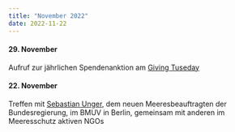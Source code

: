 ```yaml
---
title: "November 2022"
date: 2022-11-22
---
```


#### **29\. November**

Aufruf zur jährlichen Spendenanktion am [Giving Tuseday](https://www.deepwave.org/giving-tuesday-2022/)

#### **22\. November**

Treffen mit [Sebastian Unger](https://www.bmuv.de/pressemitteilung/neuer-meeresbeauftragter-der-bundesregierung-nimmt-seine-arbeit-auf), dem neuen Meeresbeauftragten der Bundesregierung, im BMUV in Berlin, gemeinsam mit anderen im Meeresschutz aktiven NGOs

